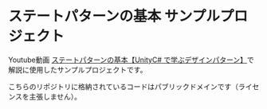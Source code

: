 # ステートパターンの基本 サンプルプロジェクト

Youtube動画 [ステートパターンの基本【UnityC# で学ぶデザインパターン】](https://youtu.be/PbtJt5tnnI8)で解説に使用したサンプルプロジェクトです。  
  
こちらのリポジトリに格納されているコードはパブリックドメインです（ライセンスを主張しません）。
